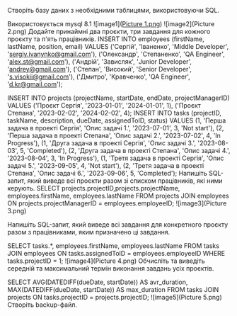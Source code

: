 Створіть базу даних з необхідними таблицями, використовуючи SQL.

Використовується mysql 8.1
![image1]([Picture 1.png](https://github.dev/NataliaKozey/lesson15/blob/e315a0208df867d570a1bcc7368a2774c138a6a9/Picture%201.png))
![image2](Picture 2.png)
Додайте принаймні два проєкти, три завдання для кожного проєкту та п'ять працівників.
INSERT INTO employees (firstName, lastName, position, email)
VALUES
('Сергій', 'Іваненко', 'Middle Developer', 'sergiy.ivanynko@gmail.com'),
('Олександр', 'Степаненко', 'QA Engineer', 'alex.st@gmail.com'),
('Андрій', 'Зависляк', 'Junior Developer', 'andrey@gmail.com'),
('Степан', 'Високий', 'Senior Developer', 's.visokii@gmail.com'),
('Дмитро', 'Кравченко', 'QA Engineer', 'd.kr@gmail.com');

INSERT INTO projects (projectName, startDate, endDate, projectManagerID)
VALUES
('Проєкт Сергія', '2023-01-01', '2024-01-01', 1),
('Проєкт Степана', '2023-02-02', '2024-02-02', 4);
INSERT INTO tasks (projectID, taskName, description, dueDate, assignedToID, status)
VALUES
(1, 'Перша задача в проекті Сергія', 'Опис задачі 1.', '2023-07-01', 3, 'Not start'),
(2, 'Перша задача в проекті Степана', 'Опис задачі 2.', '2023-07-02', 4, 'In Progress'),
(1, 'Друга задача в проекті Сергія', 'Опис задачі 3.', '2023-08-03', 5, 'Completed'),
(2, 'Друга задача в проекті Степана', 'Опис задачі 4.', '2023-08-04', 3, 'In Progress'),
(1, 'Третя задача в проекті Сергія', 'Опис задачі 5.', '2023-09-05', 4, 'Not start'),
(2, 'Третя задача в проекті Степана', 'Опис задачі 6.', '2023-09-06', 5, 'Completed');
Напишіть SQL-запит, який виведе всі проєкти разом зі списком працівників, які ними керують.
SELECT projects.projectID,projects.projectName, employees.firstName, employees.lastName
FROM projects
JOIN employees ON projects.projectManagerID = employees.employeeID;
![image3](Picture 3.png)

Напишіть SQL-запит, який виведе всі завдання для конкретного проєкту разом з працівниками, яким призначено ці завдання.

SELECT tasks.*, employees.firstName, employees.lastName
FROM tasks
JOIN employees ON tasks.assignedToID = employees.employeeID
WHERE tasks.projectID = 1;
![image4](Picture 4.png)
Обчисліть та виведіть середній та максимальний термін виконання завдань усіх проєктів.

SELECT AVG(DATEDIFF(dueDate, startDate)) AS avr_duration, MAX(DATEDIFF(dueDate, startDate)) AS max_duration
FROM tasks
JOIN projects ON tasks.projectID = projects.projectID;
![image5](Picture 5.png)
Створіть backup-файл.

